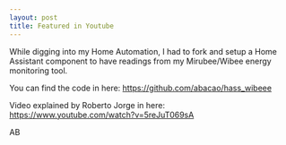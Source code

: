 ```yaml
---
layout: post
title: Featured in Youtube
---
```


While digging into my Home Automation, I had to fork and setup a Home Assistant component to have readings from my Mirubee/Wibee energy monitoring tool.

You can find the code in here: https://github.com/abacao/hass_wibeee

Video explained by Roberto Jorge in here: https://www.youtube.com/watch?v=5reJuT069sA

AB
